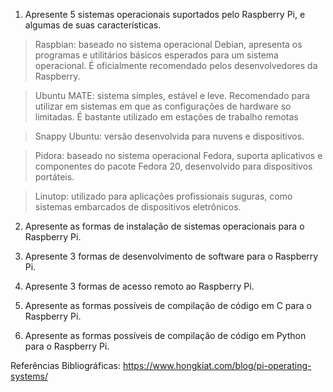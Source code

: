 1. Apresente 5 sistemas operacionais suportados pelo Raspberry Pi, e algumas de suas características.
> Raspbian: baseado no sistema operacional Debian, apresenta os programas e utilitários básicos esperados para um sistema operacional. É oficialmente recomendado pelos desenvolvedores da Raspberry.

> Ubuntu MATE: sistema simples, estável e leve. Recomendado para utilizar em sistemas em que as configurações de hardware so limitadas. É bastante utilizado em estações de trabalho remotas

> Snappy Ubuntu: versão desenvolvida para nuvens e dispositivos.

> Pidora: baseado no sistema operacional Fedora, suporta aplicativos e componentes do pacote Fedora 20, desenvolvido para dispositivos portáteis.

> Linutop: utilizado para aplicações profissionais suguras, como sistemas embarcados de dispositivos eletrônicos.


2. Apresente as formas de instalação de sistemas operacionais para o Raspberry Pi.

3. Apresente 3 formas de desenvolvimento de software para o Raspberry Pi.

4. Apresente 3 formas de acesso remoto ao Raspberry Pi.

5. Apresente as formas possíveis de compilação de código em C para o Raspberry Pi.

6. Apresente as formas possíveis de compilação de código em Python para o Raspberry Pi.


Referências Bibliográficas:
https://www.hongkiat.com/blog/pi-operating-systems/














